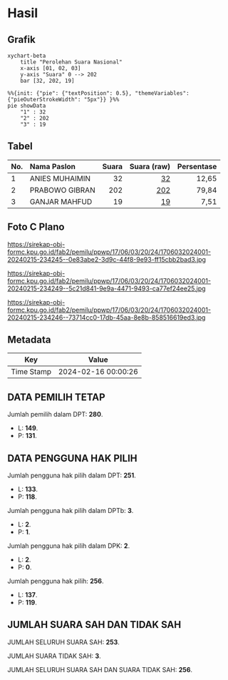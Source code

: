 # Hasil

## Grafik

```mermaid
xychart-beta
    title "Perolehan Suara Nasional"
    x-axis [01, 02, 03]
    y-axis "Suara" 0 --> 202
    bar [32, 202, 19]
```

```mermaid
%%{init: {"pie": {"textPosition": 0.5}, "themeVariables": {"pieOuterStrokeWidth": "5px"}} }%%
pie showData
    "1" : 32
    "2" : 202
    "3" : 19
```

## Tabel

| No. | Nama Paslon    | Suara | Suara (raw) | Persentase |
|:--- |:-------------- | -----:| -----------:| ----------:|
| 1   | ANIES MUHAIMIN | 32    | [32][p-1]   | 12,65      |
| 2   | PRABOWO GIBRAN | 202   | [202][p-2]  | 79,84      |
| 3   | GANJAR MAHFUD  | 19    | [19][p-3]   | 7,51       |


[p-1]: https://github.com/gigit-pemilu/pemilu-2024/blob/main/pilpres/hitung-suara/sub/17-bengkulu/sub/06-muko-muko/sub/03-teras-terunjam/sub/2024-talang-kuning/sub/001-tps/sub/paslon-1.txt
[p-2]: https://github.com/gigit-pemilu/pemilu-2024/blob/main/pilpres/hitung-suara/sub/17-bengkulu/sub/06-muko-muko/sub/03-teras-terunjam/sub/2024-talang-kuning/sub/001-tps/sub/paslon-2.txt
[p-3]: https://github.com/gigit-pemilu/pemilu-2024/blob/main/pilpres/hitung-suara/sub/17-bengkulu/sub/06-muko-muko/sub/03-teras-terunjam/sub/2024-talang-kuning/sub/001-tps/sub/paslon-3.txt

## Foto C Plano

https://sirekap-obj-formc.kpu.go.id/fab2/pemilu/ppwp/17/06/03/20/24/1706032024001-20240215-234245--0e83abe2-3d9c-44f8-9e93-ff15cbb2bad3.jpg

https://sirekap-obj-formc.kpu.go.id/fab2/pemilu/ppwp/17/06/03/20/24/1706032024001-20240215-234249--5c21d841-9e9a-4471-9493-ca77ef24ee25.jpg

https://sirekap-obj-formc.kpu.go.id/fab2/pemilu/ppwp/17/06/03/20/24/1706032024001-20240215-234246--73714cc0-17db-45aa-8e8b-858516619ed3.jpg


## Metadata

| Key        | Value               |
| ---------- | ------------------- |
| Time Stamp | 2024-02-16 00:00:26 |


## DATA PEMILIH TETAP

Jumlah pemilih dalam DPT: **280**.
 * L: **149**.
 * P: **131**.

## DATA PENGGUNA HAK PILIH

Jumlah pengguna hak pilih dalam DPT: **251**.
 * L: **133**.
 * P: **118**.

Jumlah pengguna hak pilih dalam DPTb: **3**.
 * L: **2**.
 * P: **1**.

Jumlah pengguna hak pilih dalam DPK: **2**.
 * L: **2**.
 * P: **0**.

Jumlah pengguna hak pilih: **256**.
 * L: **137**.
 * P: **119**.

## JUMLAH SUARA SAH DAN TIDAK SAH

JUMLAH SELURUH SUARA SAH: **253**.

JUMLAH SUARA TIDAK SAH: **3**.

JUMLAH SELURUH SUARA SAH DAN SUARA TIDAK SAH: **256**.


